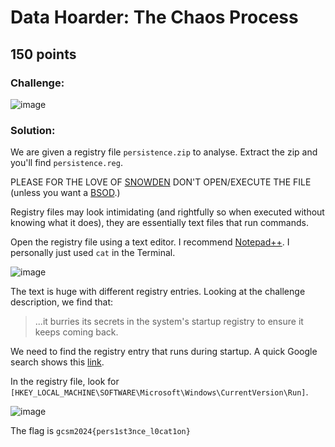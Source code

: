 # Data Hoarder: The Chaos Process
## 150 points

### Challenge:
![image](https://github.com/user-attachments/assets/f6d61f97-0400-417f-8bef-b19a7a948e12)

### Solution:
We are given a registry file `persistence.zip` to analyse. Extract the zip and you'll find `persistence.reg`.

PLEASE FOR THE LOVE OF [SNOWDEN](https://en.wikipedia.org/wiki/Edward_Snowden) DON'T OPEN/EXECUTE THE FILE (unless you want a [BSOD](https://en.wikipedia.org/wiki/Blue_screen_of_death).)

Registry files may look intimidating (and rightfully so when executed without knowing what it does), they are essentially text files that run commands.

Open the registry file using a text editor. I recommend [Notepad++](https://notepad-plus-plus.org/). I personally just used `cat` in the Terminal.

![image](https://github.com/user-attachments/assets/e1b6742f-078e-4be5-8a7f-654815e6b370)

The text is huge with different registry entries. Looking at the challenge description, we find that:
>...it burries its secrets in the system's startup registry to ensure it keeps coming back.

We need to find the registry entry that runs during startup. A quick Google search shows this [link](https://devblogs.microsoft.com/powershell/how-to-access-or-modify-startup-items-in-the-window-registry/).

In the registry file, look for `[HKEY_LOCAL_MACHINE\SOFTWARE\Microsoft\Windows\CurrentVersion\Run]`.

![image](https://github.com/user-attachments/assets/fa572cf6-686e-4896-8b81-627e42dd3d4e)

The flag is `gcsm2024{pers1st3nce_l0cat1on}`
